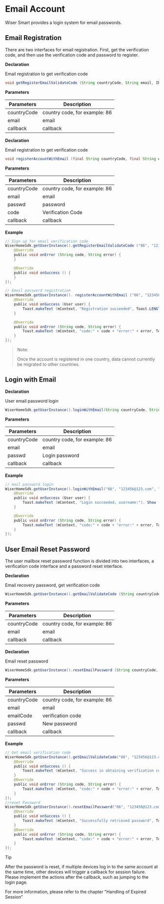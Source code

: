 # Email Account
Wiser Smart provides a login system for email passwords.
## Email Registration
There are two interfaces for email registration. First, get the verification code, and then use the verification code and password to register.

**Declaration**

Email registration to get verification code

```java
void getRegisterEmailValidateCode (String countryCode, String email, IResultCallback callback);
```

**Parameters**

| Parameters | Description |
| ----------- | ----------------- |
| countryCode | country code, for example: 86 |
| email | email |
| callback | callback |

**Declaration**

Email registration to get verification code

```java
void registerAccountWithEmail (final String countryCode, final String email, final String passwd, final String code, final IRegisterCallback callback);

```

**Parameters**

| Parameters | Description |
| ----------- | ----------------- |
| countryCode | country code, for example: 86 |
| email | email |
| passwd | password |
| code | Verification Code |
| callback | callback |

**Example**

```java
// Sign up for email verification code
WiserHomeSdk.getUserInstance().getRegisterEmailValidateCode ("86", "123456@123.com", new IResultCallback () {
    @Override
    public void onError (String code, String error) {
    }

    @Override
    public void onSuccess () {
    }
});

// Email password registration
WiserHomeSdk.getUserInstance(). registerAccountWithEmail ("86", "123456@123.com", "123456", "5723", new IRegisterCallback () {
    @Override
    public void onSuccess (User user) {
        Toast.makeText (mContext, "Registration succeeded", Toast.LENGTH_SHORT) .show ();
    }

    @Override
    public void onError (String code, String error) {
        Toast.makeText (mContext, "code:" + code + "error:" + error, Toast.LENGTH_SHORT) .show ();
    }
});
```
> Note:
>
> Once the account is registered in one country, data cannot currently be migrated to other countries.

## Login with Email 
**Declaration**

User email password login

```java
WiserHomeSdk.getUserInstance().loginWithEmail(String countryCode, String email, String passwd, final ILoginCallback callback);
```
**Parameters**

|Parameters | Description |
| ----------- | ----------------- |
| countryCode | country code, for example: 86 |
| email | email |
| passwd | Login password |
| callback | callback |

**Example**

```java
// mail password login
WiserHomeSdk.getUserInstance().loginWithEmail("86", "123456@123.com", "123123", new ILoginCallback () {
    @Override
    public void onSuccess (User user) {
        Toast.makeText (mContext, "Login succeeded, username:"). Show ();
    }

    @Override
    public void onError (String code, String error) {
        Toast.makeText (mContext, "code:" + code + "error:" + error, Toast.LENGTH_SHORT) .show ();
    }
});
```
## User Email Reset Password
The user mailbox reset password function is divided into two interfaces, a verification code interface and a password reset interface.

**Declaration**

Email recovery password, get verification code

```java
WiserHomeSdk.getUserInstance().getEmailValidateCode (String countryCode, final String email, final IValidateCallback callback);
```
**Parameters**

|Parameters | Description |
| ----------- | ----------------- |
|countryCode | country code, for example: 86 |
| email | email |
| callback | callback |

**Declaration**

Email reset password

```java
WiserHomeSdk.getUserInstance().resetEmailPassword (String countryCode, final String email, final String emailCode, final String passwd, final IResetPasswordCallback callback);
```

**Parameters**

| Parameters | Description |
| ----------- | ----------------- |
| countryCode | country code, for example: 86 |
| email | email |
| emailCode | verification code |
| passwd | New password |
| callback | callback |

**Example**

```java
// Get email verification code
WiserHomeSdk.getUserInstance().getEmailValidateCode("86", "123456@123.com", new IValidateCallback () {
    @Override
    public void onSuccess () {
        Toast.makeText (mContext, "Success in obtaining verification code", Toast.LENGTH_SHORT) .show ();
    }
    @Override
    public void onError (String code, String error) {
        Toast.makeText (mContext, "code:" + code + "error:" + error, Toast.LENGTH_SHORT) .show ();
    }
});
//reset Password
WiserHomeSdk.getUserInstance().resetEmailPassword("86", "123456@123.com", "123123", "a12345", new IResetPasswordCallback () {
    @Override
    public void onSuccess () {
        Toast.makeText (mContext, "Successfully retrieved password", Toast.LENGTH_SHORT) .show ();
    }
    @Override
    public void onError (String code, String error) {
        Toast.makeText (mContext, "code:" + code + "error:" + error, Toast.LENGTH_SHORT) .show ();
    }
});
```

>[!TIP]
>
>After the password is reset, if multiple devices log in to the same account at the same time, other devices will trigger a callback for session failure. Please implement the actions after the callback, such as jumping to the login page.
>
>For more information, please refer to the chapter "Handling of Expired Session"
